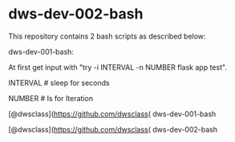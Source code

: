# dws-dev-002-bash
This repository contains 2 bash scripts as described below:

dws-dev-001-bash:

At first get input with "try -i INTERVAL -n NUMBER flask app test".

INTERVAL # sleep for seconds

NUMBER # Is for Iteration

‫)‪[@dwsclass](https://github.com/dwsclass‬‬ ‫‪dws-dev-001-bash‬‬

‫)‪[@dwsclass](https://github.com/dwsclass‬‬ ‫‪dws-dev-002-bash
